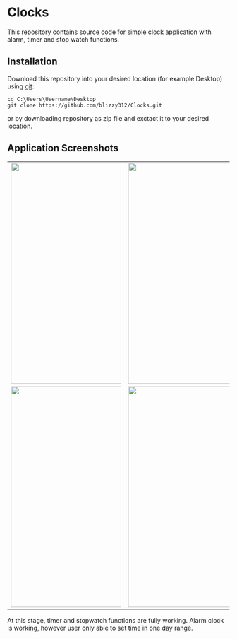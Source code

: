 # Clocks
This repository contains source code for simple clock application with alarm, timer and stop watch functions.


## Installation
Download this repository into your desired location (for example Desktop) using [git](https://git-scm.com/):
```
cd C:\Users\Username\Desktop
git clone https://github.com/blizzy312/Clocks.git
```
or by downloading repository as zip file and exctact it to your desired location.

## Application Screenshots
<table >
  <tr>
    <td align="left"><img src="../assets/clock_screen.png"  width="250" height="500"/></td>
    <td align="center"><img src="../assets/alarm_clock_screen.png"  width="250" height="500"/></td>
    <td align="right"><img src="../assets/alarm_clock_screen_2.png"  width="250" height="500"/></td>
  </tr>
  <tr>
    <td align="left"><img src="../assets/timer_screen.png"  width="250" height="500"/></td>
    <td align="center"><img src="../assets/watch_stop_screen.png"  width="250" height="500"/></td>
  </tr>
</table>











At this stage, timer and stopwatch 
functions are fully working. Alarm clock is working, however user only able to set time in one day range. 

#
